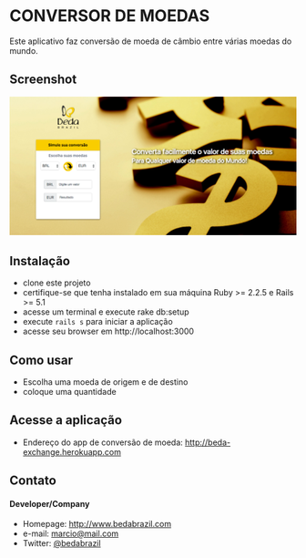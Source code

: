 # CONVERSOR DE MOEDAS

Este aplicativo faz conversão de moeda de câmbio entre várias moedas do mundo.

## Screenshot 
![CurrencyExchange](https://raw.githubusercontent.com/bedabrazil/currency_exchange/master/public/bg-beda-exchange.png)

## Instalação
* clone este projeto
* certifique-se que tenha instalado em sua máquina Ruby >= 2.2.5 e Rails >= 5.1
* acesse um terminal e execute rake db:setup
* execute `rails s` para iniciar a aplicação
* acesse seu browser em http://localhost:3000

## Como usar
* Escolha uma moeda de origem e de destino
* coloque uma quantidade 

## Acesse a aplicação 

* Endereço do app de conversão de moeda: http://beda-exchange.herokuapp.com

## Contato
#### Developer/Company
* Homepage: http://www.bedabrazil.com
* e-mail: marcio@mail.com
* Twitter: [@bedabrazil](https://twitter.com/bedabrazil "BedaBrazil on twitter")

